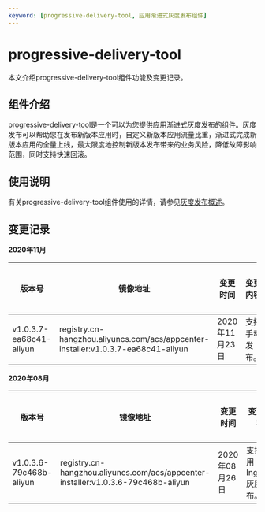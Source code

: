 ```yaml
---
keyword: [progressive-delivery-tool, 应用渐进式灰度发布组件]
---
```


# progressive-delivery-tool

本文介绍progressive-delivery-tool组件功能及变更记录。

## 组件介绍

progressive-delivery-tool是一个可以为您提供应用渐进式灰度发布的组件。灰度发布可以帮助您在发布新版本应用时，自定义新版本应用流量比重，渐进式完成新版本应用的全量上线，最大限度地控制新版本发布带来的业务风险，降低故障影响范围，同时支持快速回滚。

## 使用说明

有关progressive-delivery-tool组件使用的详情，请参见[灰度发布概述](/cn.zh-CN/Kubernetes集群用户指南/发布/灰度发布/灰度发布概述.md)。

## 变更记录

**2020年11月**

|版本号|镜像地址|变更时间|变更内容|变更影响|
|---|----|----|----|----|
|v1.0.3.7-ea68c41-aliyun|registry.cn-hangzhou.aliyuncs.com/acs/appcenter-installer:v1.0.3.7-ea68c41-aliyun|2020年11月23日|支持手动发布。|无|

**2020年08月**

|版本号|镜像地址|变更时间|变更内容|变更影响|
|---|----|----|----|----|
|v1.0.3.6-79c468b-aliyun|registry.cn-hangzhou.aliyuncs.com/acs/appcenter-installer:v1.0.3.6-79c468b-aliyun|2020年08月26日|支持应用Ingress灰度发布。|首次上线|

